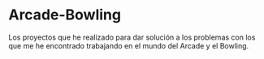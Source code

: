 # Arcade-Bowling
Los proyectos que he realizado para dar solución a los problemas con los que me he encontrado trabajando en el mundo del Arcade y el Bowling.
